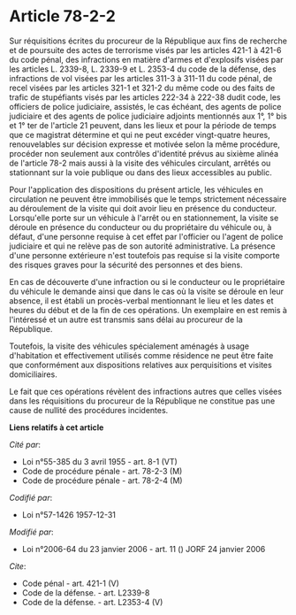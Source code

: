 # Article 78-2-2

Sur réquisitions écrites du procureur de la République aux fins de recherche et de poursuite des actes de terrorisme visés
par les articles 421-1 à 421-6 du code pénal, des infractions en matière d'armes et d'explosifs visées par les articles L.
2339-8, L. 2339-9 et L. 2353-4 du code de la défense, des infractions de vol visées par les articles 311-3 à 311-11 du code
pénal, de recel visées par les articles 321-1 et 321-2 du même code ou des faits de trafic de stupéfiants visés par les
articles 222-34 à 222-38 dudit code, les officiers de police judiciaire, assistés, le cas échéant, des agents de police
judiciaire et des agents de police judiciaire adjoints mentionnés aux 1°, 1° bis et 1° ter de l'article 21 peuvent, dans les
lieux et pour la période de temps que ce magistrat détermine et qui ne peut excéder vingt-quatre heures, renouvelables sur
décision expresse et motivée selon la même procédure, procéder non seulement aux contrôles d'identité prévus au sixième
alinéa de l'article 78-2 mais aussi à la visite des véhicules circulant, arrêtés ou stationnant sur la voie publique ou dans
des lieux accessibles au public. 

Pour l'application des dispositions du présent article, les véhicules en circulation ne peuvent être immobilisés que le temps
strictement nécessaire au déroulement de la visite qui doit avoir lieu en présence du conducteur. Lorsqu'elle porte sur un
véhicule à l'arrêt ou en stationnement, la visite se déroule en présence du conducteur ou du propriétaire du véhicule ou, à
défaut, d'une personne requise à cet effet par l'officier ou l'agent de police judiciaire et qui ne relève pas de son
autorité administrative. La présence d'une personne extérieure n'est toutefois pas requise si la visite comporte des risques
graves pour la sécurité des personnes et des biens. 

En cas de découverte d'une infraction ou si le conducteur ou le propriétaire du véhicule le demande ainsi que dans le cas où
la visite se déroule en leur absence, il est établi un procès-verbal mentionnant le lieu et les dates et heures du début et
de la fin de ces opérations. Un exemplaire en est remis à l'intéressé et un autre est transmis sans délai au procureur de la
République. 

Toutefois, la visite des véhicules spécialement aménagés à usage d'habitation et effectivement utilisés comme résidence ne
peut être faite que conformément aux dispositions relatives aux perquisitions et visites domiciliaires. 

Le fait que ces opérations révèlent des infractions autres que celles visées dans les réquisitions du procureur de la
République ne constitue pas une cause de nullité des procédures incidentes.

**Liens relatifs à cet article**

_Cité par_:

  - Loi n°55-385 du 3 avril 1955 - art. 8-1 (VT)
  - Code de procédure pénale - art. 78-2-3 (M)
  - Code de procédure pénale - art. 78-2-4 (M)

_Codifié par_:

  - Loi n°57-1426 1957-12-31

_Modifié par_:

  - Loi n°2006-64 du 23 janvier 2006 - art. 11 () JORF 24 janvier 2006

_Cite_:

  - Code pénal - art. 421-1 (V)
  - Code de la défense. - art. L2339-8
  - Code de la défense. - art. L2353-4 (V)
